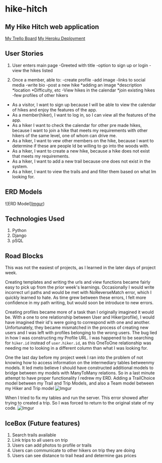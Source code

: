 # hike-hitch
## My Hike Hitch web application

[My Trello Board](https://trello.com/b/1JfOh9tR/hikehitch)
[My Heroku Deployment](https://agile-basin-28760.herokuapp.com/)


## User Stories
1. User enters main page
  -Greeted with title
  -option to sign up or login 
  -view the hikes listed

2. Once a member, able to:
  -create profile
  -add image
  -links to social media
  -write bio
  -post a new hike
    *adding an image
    *description
    *location
    *Difficulty, etc
  -View hikes in the calendar
    *join existing hikes
  -few profiles of other hikers

* As a visitor, I want to sign up because I will be able to view the calendar of hikes and enjoy the features of the app.
* As a member(hiker), I want to log in, so I can view all the features of the app.
* As a hiker I want to check the calendar for other pre made hikes, because I want to join a hike that meets my requirements with other hikers of the same level, one of whom can drive me.
* As a hiker, I want to vew other members on the hike, because I want to determine if these are people Id be willing to go into the woods with.
* As a hiker, I want to create a new hike, because a hike does not exist that meets my requirements.
* As a hiker, I want to add a new trail because one does not exist in the system.
* As a hiker, I want to view the trails and and filter them based on what Im looking for.

## ERD Models

![ERD Model][Imgur](https://i.imgur.com/z7dHUN8.png))

## Technologies Used
1. Python
2. Django
3. pSQL

## Road Blocks

This was not the easiest of projects, as I learned in the later days of project week. 

Creating templates and writing the urls and view functions became fairly easy to pick up from the prior week's learnings. Occasionally I would write incorrect url paths and would be met with NoReverseMatch error, which I quickly learned to hate. As time grew between these errors, I felt more confidence in my path writing, but would soon be introduce to new errors.

Creating profiles became more of a task than I originally imagined it would be. With a one to one  relationship between User and Hiker(profile), I would have imagined their id's were going to correspond with one and another. Unfortunately, they became mismatched in the process of creating new users and I was left with profiles belonging to the wrong users. The bug lied in how I  was  constructing my Profile URL. I was happened to be searching for `hiker.id` instead  of `user.hiker.id`, as this OneToOne relationship was needing me to looking in a different column than what I was looking for.

One the last day before my project week I ran into the problem of not knowing how to access information on the intermediary tables betweenmy models. It led meto believe I should have constructed additional models to bridge  between my models with ManyToMany relations. So in a last minute attempt to have proper functionality I redrew my ERD. Adding a TrailChoice model between my Trail and Trip Models, and also a Team model between my Hiker and Trip model
![Imgur](https://i.imgur.com/GG1Af1L.jpg)

When I tried to fix my tables and run the server. This error showed after trying to created a trip.
So I was forced to return to the original state of my code.
![Imgur](https://i.imgur.com/4U2GKy6.png)

## IceBox (Future  features)

1. Search  trails  available
2. Link trips to all users on trip
3. Users can add photos to profile or trails
4. Users can communicate to other hikers on trip they are doing
5. Users can see distance to trail head and determine gas prices